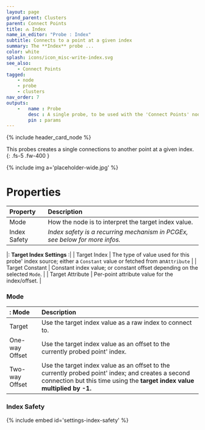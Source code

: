 ```yaml
---
layout: page
grand_parent: Clusters
parent: Connect Points
title: 🝆 Index
name_in_editor: "Probe : Index"
subtitle: Connects to a point at a given index
summary: The **Index** probe ...
color: white
splash: icons/icon_misc-write-index.svg
see_also:
    - Connect Points
tagged: 
    - node
    - probe
    - clusters
nav_order: 7
outputs:
    -   name : Probe
        desc : A single probe, to be used with the 'Connect Points' node
        pin : params
---
```


{% include header_card_node %}

This probes creates a single connections to another point at a given index.
{: .fs-5 .fw-400 } 

{% include img a='placeholder-wide.jpg' %}

# Properties

| Property       | Description          |
|:-------------|:------------------|
| Mode          | How the node is to interpret the target index value. |
| Index Safety           | *Index safety is a recurring mechanism in PCGEx, see below for more infos.* |

|: **Target Index Settings** :|
| Target Index           | The type of value used for this probe' index source; either a `Constant` value or fetched from an`Attribute` |
| Target Constant           | Constant index value; or constant offset depending on the selected `Mode`. |
| Target Attribute           | Per-point attribute value for the index/offset. |

### Mode

|: Mode     | Description|
|:-------------|:------------------|
| Target           | Use the target index value as a raw index to connect to. |
| One-way Offset         | Use the target index value as an offset to the currently probed point' index. |
| Two-way Offset         | Use the target index value as an offset to the currently probed point' index; and creates a second connection but this time using the **target index value multiplied by -1.** |

### Index Safety
{% include embed id='settings-index-safety' %}